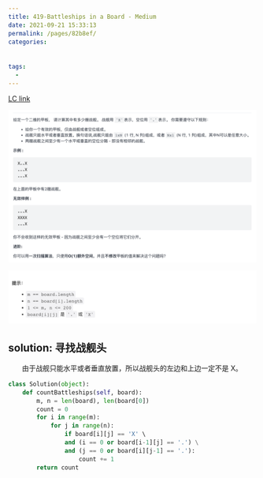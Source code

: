 ```yaml
---
title: 419-Battleships in a Board - Medium
date: 2021-09-21 15:33:13
permalink: /pages/82b8ef/
categories:
  

tags:
  - 
---
```

[LC link](https://leetcode-cn.com/problems/battleships-in-a-board/)

![](https://raw.githubusercontent.com/emmableu/image/master/419-0.png)

![](https://raw.githubusercontent.com/emmableu/image/master/202207090047587.png)
## solution: 寻找战舰头
  由于战舰只能水平或者垂直放置，所以战舰头的左边和上边一定不是 X。

```python
class Solution(object):
    def countBattleships(self, board):
        m, n = len(board), len(board[0])
        count = 0
        for i in range(m):
            for j in range(n):
                if board[i][j] == 'X' \
                and (i == 0 or board[i-1][j] == '.') \
                and (j == 0 or board[i][j-1] == '.'):
                    count += 1
        return count
```
